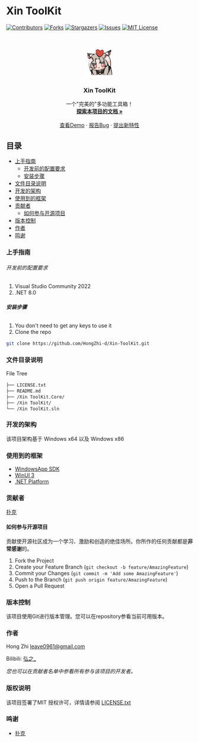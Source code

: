 

# Xin ToolKit

<!-- PROJECT SHIELDS -->

[![Contributors][contributors-shield]][contributors-url]
[![Forks][forks-shield]][forks-url]
[![Stargazers][stars-shield]][stars-url]
[![Issues][issues-shield]][issues-url]
[![MIT License][license-shield]][license-url]

<!-- PROJECT LOGO -->
<br />

<p align="center">
  <a href="https://github.com/HongZhi-d/Xin-ToolKit/">
    <img src="Xin ToolKit/Assets/icon/HuTao.png" alt="Logo" width="80" height="80">
  </a>

  <h3 align="center">Xin ToolKit</h3>
  <p align="center">
    一个"完美的"多功能工具箱！
    <br />
    <a href="https://github.com/HongZhi-d/Xin-ToolKit"><strong>探索本项目的文档 »</strong></a>
    <br />
    <br />
    <a href="https://github.com/HongZhi-d/Xin-ToolKit">查看Demo</a>
    ·
    <a href="https://github.com/HongZhi-d/Xin-ToolKit/issues">报告Bug</a>
    ·
    <a href="https://github.com/HongZhi-d/Xin-ToolKit/issues">提出新特性</a>
  </p>

</p>

 
## 目录

- [上手指南](#上手指南)
  - [开发前的配置要求](#开发前的配置要求)
  - [安装步骤](#安装步骤)
- [文件目录说明](#文件目录说明)
- [开发的架构](#开发的架构)
- [使用到的框架](#使用到的框架)
- [贡献者](#贡献者)
  - [如何参与开源项目](#如何参与开源项目)
- [版本控制](#版本控制)
- [作者](#作者)
- [鸣谢](#鸣谢)

### 上手指南

###### 开发前的配置要求

1. Visual Studio Community 2022
2. .NET 8.0

###### **安装步骤**

1. You don't need to get any keys to use it
2. Clone the repo

```sh
git clone https://github.com/HongZhi-d/Xin-ToolKit.git
```

### 文件目录说明

File Tree 

```
├── LICENSE.txt
├── README.md
├── /Xin ToolKit.Core/
├── /Xin ToolKit/
└── /Xin ToolKit.sln

```





### 开发的架构 

该项目架构基于 Windows x64 以及 Windows x86


### 使用到的框架

- [WindowsApp SDK](https://github.com/microsoft/WindowsAppSDK)
- [WinUI 3](https://github.com/microsoft/microsoft-ui-xaml)
- [.NET Platform](https://dot.net/)

### 贡献者

[扑克]()

#### 如何参与开源项目

贡献使开源社区成为一个学习、激励和创造的绝佳场所。你所作的任何贡献都是**非常感谢**的。


1. Fork the Project
2. Create your Feature Branch (`git checkout -b feature/AmazingFeature`)
3. Commit your Changes (`git commit -m 'Add some AmazingFeature'`)
4. Push to the Branch (`git push origin feature/AmazingFeature`)
5. Open a Pull Request



### 版本控制

该项目使用Git进行版本管理。您可以在repository参看当前可用版本。

### 作者

Hong Zhi
leave0961@gmail.com

Bilibili: [弘之_](https://space.bilibili.com/1722840466)    

 *您也可以在贡献者名单中参看所有参与该项目的开发者。*

### 版权说明

该项目签署了MIT 授权许可，详情请参阅 [LICENSE.txt](https://github.com/HongZhi-d/Xin-ToolKit/blob/master/LICENSE)

### 鸣谢


- [扑克]()

<!-- links -->
[your-project-path]:HongZhi-d/Xin-ToolKit
[contributors-shield]: https://img.shields.io/github/contributors/HongZhi-d/Xin-ToolKit.svg?style=flat-square
[contributors-url]: https://github.com/HongZhi-d/Xin-ToolKit/graphs/contributors
[forks-shield]: https://img.shields.io/github/forks/HongZhi-d/Xin-ToolKit.svg?style=flat-square
[forks-url]: https://github.com/HongZhi-d/Xin-ToolKit/network/members
[stars-shield]: https://img.shields.io/github/stars/HongZhi-d/Xin-ToolKit.svg?style=flat-square
[stars-url]: https://github.com/HongZhi-d/Xin-ToolKit/stargazers
[issues-shield]: https://img.shields.io/github/issues/HongZhi-d/Xin-ToolKit.svg?style=flat-square
[issues-url]: https://img.shields.io/github/issues/HongZhi-d/Xin-ToolKit.svg
[license-shield]: https://img.shields.io/github/license/HongZhi-d/Xin-ToolKit.svg?style=flat-square
[license-url]: https://github.com/HongZhi-d/Xin-ToolKit/blob/master/LICENSE
